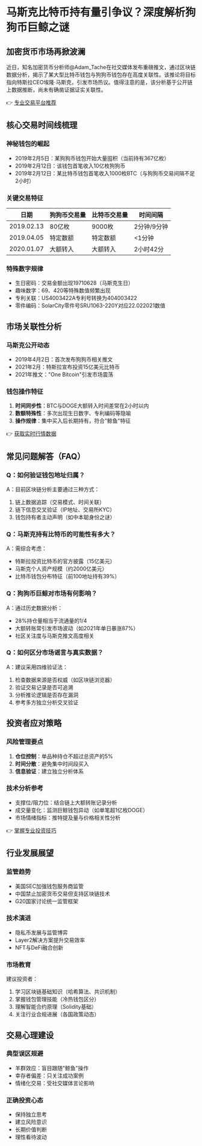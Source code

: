 # 马斯克比特币持有量引争议？深度解析狗狗币巨鲸之谜

## 加密货币市场再掀波澜

近日，知名加密货币分析师@Adam_Tache在社交媒体发布重磅推文，通过区块链数据分析，揭示了某大型比特币钱包与狗狗币钱包存在高度关联性。该推论将目标指向特斯拉CEO埃隆·马斯克，引发市场热议。值得注意的是，该分析基于公开链上数据推断，尚未有确凿证据证实关联性。

👉 [专业交易平台推荐](https://bit.ly/okx_welcome)

## 核心交易时间线梳理

### 神秘钱包的崛起
- 2019年2月5日：某狗狗币钱包开始大量囤积（当前持有367亿枚）
- 2019年2月12日：该钱包首笔收入10亿枚狗狗币
- 2019年2月12日：某比特币钱包首笔收入1000枚BTC（与狗狗币交易间隔不足2小时）

### 关键交易特征
| 日期       | 狗狗币交易量 | 比特币交易量 | 时间间隔 |
|------------|--------------|--------------|----------|
| 2019.02.13 | 80亿枚       | 9000枚       | 2分钟/9分钟 |
| 2019.04.05 | 特定数额     | 特定数额     | <1分钟   |
| 2020.01.07 | 大额转入     | 大额转入     | 2小时42分 |

### 特殊数字规律
- 生日密码：交易金额出现19710628（马斯克生日）
- 趣味数字：69、420等特殊数值频繁出现
- 专利关联：US4003422A专利号转换为404003422
- 零件编码：SolarCity零件号SRU1063-220Y对应22.022021数值

## 市场关联性分析

### 马斯克公开动态
- 2019年4月2日：首次发布狗狗币相关推文
- 2021年2月：特斯拉宣布投资15亿美元比特币
- 2021年推文："One Bitcoin"引发市场震荡

### 钱包操作特征
1. **时间同步性**：BTC与DOGE大额转入时间差常在2小时以内
2. **数额特殊性**：多次出现生日数字、专利编码等隐喻
3. **操作规律**：集中买入后长期持有，符合"鲸鱼"特征

👉 [获取实时行情数据](https://bit.ly/okx_welcome)

## 常见问题解答（FAQ）

### Q：如何验证钱包地址归属？
A：目前区块链分析主要通过三种方式：
1. 链上数据追踪（交易模式、时间关联）
2. 链下信息交叉验证（IP地址、交易所KYC）
3. 钱包持有者主动声明（如中本聪身份之谜）

### Q：马斯克持有比特币的可能性有多大？
A：需综合考虑：
- 特斯拉投资比特币的官方披露（15亿美元）
- 马斯克个人资产规模（约2000亿美元）
- 比特币钱包分布特征（前100地址持有39%）

### Q：狗狗币巨鲸对市场有何影响？
A：通过历史数据分析：
- 28%持仓量相当于流通量的1/4
- 大额转账常引发市场波动（如2021年单日暴涨87%）
- 社区关注度与马斯克推文高度相关

### Q：如何区分市场谣言与真实数据？
A：建议采用四维验证法：
1. 检查数据来源是否权威（如区块链浏览器）
2. 验证交易记录是否可追溯
3. 分析推论逻辑是否存在漏洞
4. 参考多方独立分析交叉验证

## 投资者应对策略

### 风险管理要点
1. **仓位控制**：单品种持仓不超过总资产的5%
2. **时间分散**：避免集中时间段买入
3. **信息验证**：建立独立分析体系

### 技术分析参考
- 支撑位/阻力位：结合链上大额转账记录分析
- 成交量变化：监测巨鲸钱包异动（如单笔超1亿枚DOGE）
- 市场情绪指标：推特提及量与价格相关性分析

👉 [掌握专业投资技巧](https://bit.ly/okx_welcome)

## 行业发展展望

### 监管趋势
- 美国SEC加强钱包服务商监管
- 中国禁止加密货币交易但支持区块链技术
- G20国家讨论统一监管框架

### 技术演进
- 隐私币发展与监管博弈
- Layer2解决方案提升交易效率
- NFT与DeFi融合创新

### 市场教育
建议投资者：
1. 学习区块链基础知识（哈希算法、共识机制）
2. 掌握钱包管理技能（冷热钱包区分）
3. 理解智能合约原理（Solidity基础）
4. 关注行业合规进展（各国政策动态）

## 交易心理建设

### 典型误区规避
- 羊群效应：盲目跟随"鲸鱼"操作
- 幸存者偏差：只关注成功案例
- 情绪化交易：受社交媒体言论影响

### 正确投资心态
- 保持独立思考
- 建立风险意识
- 长期价值判断
- 理性看待波动
